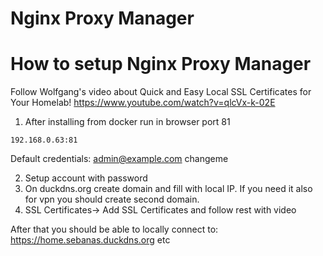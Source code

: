 # Nginx Proxy Manager



# How to setup Nginx Proxy Manager

Follow Wolfgang's video about Quick and Easy Local SSL Certificates for Your Homelab!
https://www.youtube.com/watch?v=qlcVx-k-02E

1. After installing from docker run in browser port 81
```
192.168.0.63:81
```

Default credentials:
admin@example.com
changeme

2. Setup account with password
3. On duckdns.org create domain and fill with local IP. If you need it also for vpn you should create second domain.
3. SSL Certificates-> Add SSL Certificates and follow rest with video


After that you should be able to locally connect to:
https://home.sebanas.duckdns.org
etc